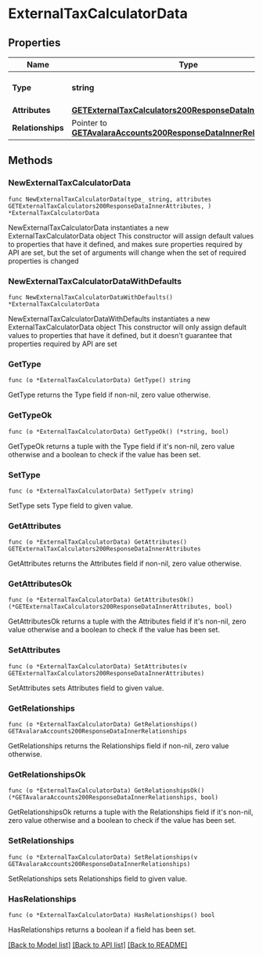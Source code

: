 # ExternalTaxCalculatorData

## Properties

Name | Type | Description | Notes
------------ | ------------- | ------------- | -------------
**Type** | **string** | The resource&#39;s type | [default to "external_tax_calculators"]
**Attributes** | [**GETExternalTaxCalculators200ResponseDataInnerAttributes**](GETExternalTaxCalculators200ResponseDataInnerAttributes.md) |  | 
**Relationships** | Pointer to [**GETAvalaraAccounts200ResponseDataInnerRelationships**](GETAvalaraAccounts200ResponseDataInnerRelationships.md) |  | [optional] 

## Methods

### NewExternalTaxCalculatorData

`func NewExternalTaxCalculatorData(type_ string, attributes GETExternalTaxCalculators200ResponseDataInnerAttributes, ) *ExternalTaxCalculatorData`

NewExternalTaxCalculatorData instantiates a new ExternalTaxCalculatorData object
This constructor will assign default values to properties that have it defined,
and makes sure properties required by API are set, but the set of arguments
will change when the set of required properties is changed

### NewExternalTaxCalculatorDataWithDefaults

`func NewExternalTaxCalculatorDataWithDefaults() *ExternalTaxCalculatorData`

NewExternalTaxCalculatorDataWithDefaults instantiates a new ExternalTaxCalculatorData object
This constructor will only assign default values to properties that have it defined,
but it doesn't guarantee that properties required by API are set

### GetType

`func (o *ExternalTaxCalculatorData) GetType() string`

GetType returns the Type field if non-nil, zero value otherwise.

### GetTypeOk

`func (o *ExternalTaxCalculatorData) GetTypeOk() (*string, bool)`

GetTypeOk returns a tuple with the Type field if it's non-nil, zero value otherwise
and a boolean to check if the value has been set.

### SetType

`func (o *ExternalTaxCalculatorData) SetType(v string)`

SetType sets Type field to given value.


### GetAttributes

`func (o *ExternalTaxCalculatorData) GetAttributes() GETExternalTaxCalculators200ResponseDataInnerAttributes`

GetAttributes returns the Attributes field if non-nil, zero value otherwise.

### GetAttributesOk

`func (o *ExternalTaxCalculatorData) GetAttributesOk() (*GETExternalTaxCalculators200ResponseDataInnerAttributes, bool)`

GetAttributesOk returns a tuple with the Attributes field if it's non-nil, zero value otherwise
and a boolean to check if the value has been set.

### SetAttributes

`func (o *ExternalTaxCalculatorData) SetAttributes(v GETExternalTaxCalculators200ResponseDataInnerAttributes)`

SetAttributes sets Attributes field to given value.


### GetRelationships

`func (o *ExternalTaxCalculatorData) GetRelationships() GETAvalaraAccounts200ResponseDataInnerRelationships`

GetRelationships returns the Relationships field if non-nil, zero value otherwise.

### GetRelationshipsOk

`func (o *ExternalTaxCalculatorData) GetRelationshipsOk() (*GETAvalaraAccounts200ResponseDataInnerRelationships, bool)`

GetRelationshipsOk returns a tuple with the Relationships field if it's non-nil, zero value otherwise
and a boolean to check if the value has been set.

### SetRelationships

`func (o *ExternalTaxCalculatorData) SetRelationships(v GETAvalaraAccounts200ResponseDataInnerRelationships)`

SetRelationships sets Relationships field to given value.

### HasRelationships

`func (o *ExternalTaxCalculatorData) HasRelationships() bool`

HasRelationships returns a boolean if a field has been set.


[[Back to Model list]](../README.md#documentation-for-models) [[Back to API list]](../README.md#documentation-for-api-endpoints) [[Back to README]](../README.md)



